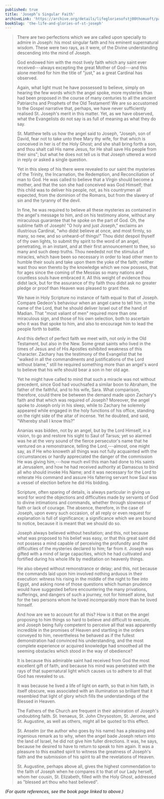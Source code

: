 ```yaml
---
published: true
title: 'Joseph’s Singular Faith'
archiveLink: 'https://archive.org/details/lifegloriesofstj00thomuoft/page/377?view=theater'
bookSlug: 'the-life-and-glories-of-st-joseph'
---
```


> There are two perfections which we are called upon specially to admire in Joseph: his most singular faith and his eminent supernatural wisdom. These were two rays, as it were, of the Divine understanding descending into the mind of Joseph.
>
> God endowed him with the most lively faith which any saint ever received---always excepting the great Mother of God---and this alone merited for him the title of "just," as a great Cardinal has observed.
>
> Again, what light must he have possessed to believe, simply on hearing the few words which the angel spoke, more mysteries than had been proposed in the course of many centuries to all the ancient Patriarchs and Prophets of the Old Testament! We are so accustomed to the Gospel narrative that, perhaps, we have never sufficiently realised St. Joseph's merit in this matter. Yet, as we have observed, what the Evangelists do not say is as full of meaning as what they do say.
>
> St. Matthew tells us how the angel said to Joseph, "Joseph, son of David, fear not to take unto thee Mary thy wife, for that which is conceived in her is of the Holy Ghost; and she shall bring forth a son, and thou shalt call His name Jesus, for He shall save His people from their sins"; but what he does not tell us is that Joseph uttered a word in reply or asked a single question.
>
> Yet in this sleep of his there were revealed to our saint the mysteries of the Trinity, the Incarnation, the Redemption, and Reconciliation of man to God. He was called to believe that a Virgin should become a mother, and that the son she had conceived was God Himself; that this child was to deliver his people, not, as his countrymen all expected, from the dominion of the Romans, but from the slavery of sin and the tyranny of the devil.
>
> In fine, he was required to believe all these mysteries as contained in the angel's message to him, and on his testimony alone, without any miraculous guarantee that he spoke on the part of God. Oh, the sublime faith of Joseph! "O holy and just Joseph," exclaims an illustrious Cardinal, "who didst believe at once, and most firmly, so many, so new, and so unheard-of things!" Thou didst despoil thyself of thy own lights, to submit thy spirit to the word of an angel, penetrating, in an instant, and at their first announcement to thee, so many and such deep truths. Thou neededst not the stimulus of miracles, which have been so necessary in order to lead other men to humble their souls and take upon them the yoke of the faith; neither wast thou won thereto by the knowledge which we now possess, that for ages since the coming of the Messias so many nations and countless souls have embraced it. All this weight of evidence thou didst lack, but for the assurance of thy faith thou didst ask no greater pledge or proof than Heaven was pleased to grant thee.
>
> We have in Holy Scripture no instance of faith equal to that of Joseph. Compare Gedeon's behaviour when an angel came to tell him, in the name of the Lord, that he should deliver Israel out of the hand of Madian. That "most valiant of men" required more than one miraculous sign, and those of his own selection, both to ascertain who it was that spoke to him, and also to encourage him to lead the people forth to battle.
>
> And this defect of perfect faith we meet with, not only in the Old Testament, but also in the New. Some great saints who lived in the times of Jesus and of His Apostles exhibited weakness of this character. Zachary has the testimony of the Evangelist that he "walked in all the commandments and justifications of the Lord without blame," still he required something more than an angel's word to believe that his wife should bear a son in her old age.
>
> Yet he might have called to mind that such a miracle was not without precedent, since God had vouchsafed a similar boon to Abraham, the father of the faithful, and to his wife, Sara. What comparison, therefore, could there be between the demand made upon Zachary's faith and that which was required of Joseph? Moreover, the angel spoke to Joseph only in his sleep, while to Zachary he solemnly appeared while engaged in the holy functions of his office, standing on the right side of the altar of incense. Yet he doubted, and said, "Whereby shall I know this?"
>
> Ananias was bidden, not by an angel, but by the Lord Himself, in a vision, to go and restore his sight to Saul of Tarsus; yet so alarmed was he at the very sound of the fierce persecutor's name that he ventured on a remonstrance, telling the Lord,---almost, one might say, as if He who knoweth all things was not fully acquainted with the circumstances or hardly appreciated the danger of the commission He was giving him,---how much evil this man had done to His saints at Jerusalem, and how he had received authority at Damascus to bind all who should invoke His Name; and it was necessary for the Lord to reiterate His command and assure His faltering servant how Saul was a vessel of election before he did His bidding.
>
> Scripture, often sparing of details, is always particular in giving us word for word the objections and difficulties made by servants of God to divine intimations and commands, whether through slowness of faith or lack of courage. The absence, therefore, in the case of Joseph, upon every such occasion, of all reply or even request for explanation is full of significance; a significance which we are bound to notice, because it is meant that we should do so.
>
> Joseph always believed without hesitation; and this, not because what was proposed to his belief was easy, or that this great saint did not possess a mind capable of perceiving the profundity and the difficulties of the mysteries declared to him; far from it. Joseph was gifted with a mind of large capacities, which he had cultivated and fortified during his whole life by meditation on heavenly things.
>
> He also obeyed without remonstrance or delay; and this, not because the commands laid upon him involved nothing arduous in their execution: witness his rising in the middle of the night to flee into Egypt, and asking none of those questions which human prudence would have suggested before encountering the many privations, sufferings, and dangers of such a journey, not for himself alone, but for the two persons whom he loved incomparably more than he loved himself.
>
> And how are we to account for all this? How is it that on the angel proposing to him things so hard to believe and difficult to execute, and Joseph being fully competent to perceive all that was apparently incredible in the promises of Heaven and startling in the orders conveyed to him, nevertheless he behaved as if the fullest demonstration had convinced his understanding, and the most complete experience or acquired knowledge had smoothed all the seeming obstacles which stood in the way of obedience?
>
> It is because this admirable saint had received from God the most excellent gift of faith, and because his mind was penetrated with the rays of that supernatural light which causes us to adhere to all that God has revealed to us.
>
> It was because he lived a life of light on earth, so that in him faith, in itself obscure, was associated with an illumination so brilliant that it resembled that light of glory which fills the understandings of the Blessed in Heaven.
>
> The Fathers of the Church are frequent in their admiration of Joseph's undoubting faith. St. Irenaeus, St. John Chrysostom, St. Jerome, and St. Augustine, as well as others, might all be quoted to this effect.
>
> St. Anselm (or the author who goes by his name) has a pleasing and ingenious remark as to why, when the angel bade Joseph return into the land of Israel, he did not give him fuller directions. It was, he says, because he desired to have to return to speak to him again. It was a pleasure to this exalted spirit to witness the greatness of Joseph's faith and the submission of his spirit to all the revelations of Heaven.
>
> St. Augustine, perhaps above all, gives the highest commendation to the faith of Joseph when he compares it to that of our Lady herself, whom her cousin, St. Elizabeth, filled with the Holy Ghost, addressed as "blessed art thou who hast believed".

*(For quote references, see the book page linked to above.)*
